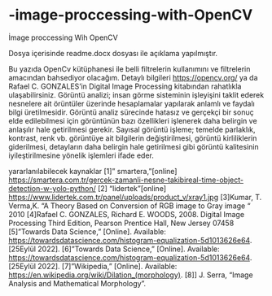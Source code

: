 # -image-proccessing-with-OpenCV
İmage proccessing Wih OpenCV

Dosya içerisinde readme.docx dosyası ile açıklama yapılmıştır. 

Bu yazıda OpenCv kütüphanesi ile belli filtrelerin kullanımını ve filtrelerin amacından bahsediyor olacağım. Detaylı bilgileri https://opencv.org/ ya da Rafael C. GONZALES’in Digital Image Processing kitabından rahatlıkla ulaşabilirsiniz.
Görüntü analizi; insan görme sisteminin işleyişini taklit ederek nesnelere ait örüntüler üzerinde hesaplamalar yapılarak anlamlı ve faydalı bilgi üretilmesidir.
Görüntü analiz sürecinde hatasız ve gerçekçi bir sonuç elde edilebilmesi için görüntünün bazı özellikleri işlenerek daha belirgin ve anlaşılır hale getirilmesi gerekir. Sayısal görüntü işleme; temelde parlaklık, kontrast, renk vb. görüntüye ait bilgilerin değiştirilmesi, görüntü kirliliklerin giderilmesi, detayların daha belirgin hale getirilmesi gibi görüntü kalitesinin iyileştirilmesine yönelik işlemleri ifade eder.

yararlanılabilecek kaynaklar 
[1]” smartera,”[online] https://smartera.com.tr/gercek-zamanli-nesne-takibireal-time-object-detection-w-yolo-python/
[2] “lidertek”[online] https://www.lidertek.com.tr/panel/uploads/product_v/xray1.jpg
[3]Kumar, T. Verma,K. “A Theory Based on Conversion of RGB image to Gray image “ 2010
[4]Rafael C. GONZALES, Richard E. WOODS, 2008. Digital Image Processing Third Edition, Pearson Prentice Hall, New Jersey 07458
[5]”Towards Data Science,” [Online]. Available: https://towardsdatascience.com/histogram-equalization-5d1013626e64. [25Eylül 2022].
[6]”Towards Data Science,” [Online]. Available: https://towardsdatascience.com/histogram-equalization-5d1013626e64. [25Eylül 2022].
[7]”Wikipedia,” [Online]. Available: https://en.wikipedia.org/wiki/Dilation_(morphology).
[8]] J. Serra, “Image Analysis and Mathematical Morphology”.

